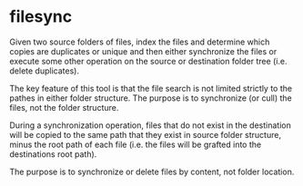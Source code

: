 # filesync
Given two source folders of files, index the files and determine which copies are duplicates or unique and then either synchronize the files or execute some other operation on the source or destination folder tree (i.e. delete duplicates).

The key feature of this tool is that the file search is not limited strictly to the pathes in either folder structure. The purpose is to synchronize (or cull) the files, not the folder structure.

During a synchronization operation, files that do not exist in the destination will be copied to the same path that they exist in source folder structure, minus the root path of each file (i.e. the files will be grafted into the destinations root path).

The purpose is to synchronize or delete files by content, not folder location.
